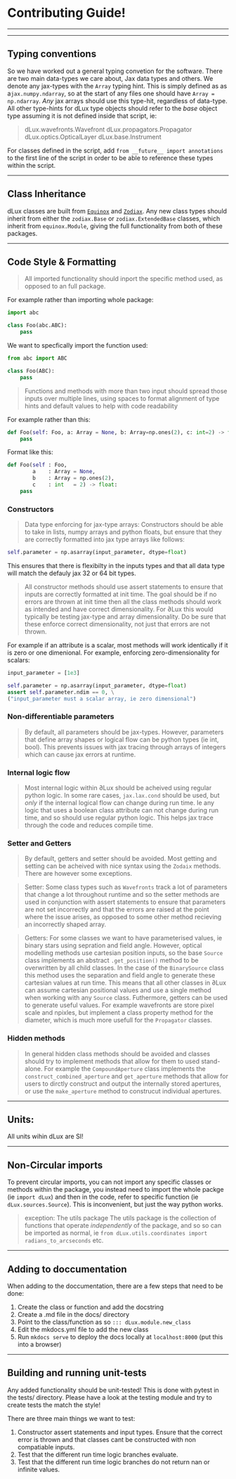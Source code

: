 # Contributing Guide!

---
---

## Typing conventions
So we have worked out a general typing convetion for the software. There are two main data-types we care about, Jax data types and others. We denote any jax-types with the `Array` typing hint. This is simply defined as as a`jax.numpy.ndarray`, so at the start of any files one should have `Array = np.ndarray`. *Any* jax arrays should use this type-hit, regardless of data-type. All other type-hints for dLux type objects should refer to the *base* object type assuming it is not defined inside that script, ie:
> dLux.wavefronts.Wavefront
> dLux.propagators.Propagator
> dLux.optics.OpticalLayer
> dLux.base.Instrument

For classes defined in the script, add `from __future__ import annotations` to the first line of the script in order to be able to reference these types within the script.


---
## Class Inheritance
dLux classes are built from [`Equinox`](https://github.com/patrick-kidger/equinox) and [`Zodiax`](https://github.com/LouisDesdoigts/zodiax). Any new class types should inherit from either the `zodiax.Base` or `zodiax.ExtendedBase` classes, which inherit from `equinox.Module`, giving the full functionality from both of these packages.

---
## Code Style & Formatting

> All imported functionality should inport the specific method used, as opposed to an full package.

For example rather than importing whole package:
```python
import abc

class Foo(abc.ABC):
    pass
```

We want to specfically import the function used:
```python
from abc import ABC

class Foo(ABC):
    pass
```

> Functions and methods with more than two input should spread those inputs over multiple lines, using spaces to format alignment of type hints and default values to help with code readability

For example rather than this:
```python
def Foo(self: Foo, a: Array = None, b: Array=np.ones(2), c: int=2) -> float:
    pass
```

Format like this:
```python
def Foo(self : Foo,
        a    : Array = None,
        b    : Array = np.ones(2),
        c    : int   = 2) -> float:
    pass
```

### Constructors
> Data type enforcing for jax-type arrays: Constructors should be able to take in lists, numpy arrays and python floats, but ensure that they are correctly formatted into jax type arrays like follows:

```python
self.parameter = np.asarray(input_parameter, dtype=float)
```

This ensures that there is flexibilty in the inputs types and that all data type will match the defauly jax 32 or 64 bit types.


> All constructor methods should use assert statements to ensure that inputs are correctly formatted at init time. The goal should be if no errors are thrown at init time then all the class methods should work as intended and have correct dimensionality. For ∂Lux this would typically be testing jax-type and array dimensionality. Do be sure that these enforce correct dimensionality, not just that errors are not thrown.

For example if an attribute is a scalar, most methods will work identically if it is zero or one dimenional. For example, enforcing zero-dimensionality for scalars:
```python
input_parameter = [1e3]

self.parameter = np.asarray(input_parameter, dtype=float)
assert self.parameter.ndim == 0, \
("input_parameter must a scalar array, ie zero dimensional")
```

### Non-differentiable parameters
> By default, all parameters should be jax-types. However, parameters that define array shapes or logical flow can be python types (ie int, bool). This prevents issues with jax tracing through arrays of integers which can cause jax errors at runtime.

### Internal logic flow
> Most internal logic within ∂Lux should be acheived using regular python logic. In some rare cases, `jax.lax.cond` should be used, but *only* if the internal logical flow can change during run time. Ie any logic that uses a boolean class attribute can not change during run time, and so should use regular python logic. This helps jax trace through the code and reduces compile time.

### Setter and Getters
> By default, getters and setter should be avoided. Most getting and setting can be acheived with nice syntax using the `Zodaix` methods. There are however some exceptions.

> Setter: Some class types such as `Wavefronts` track a lot of parameters that change a lot throughout runtime and so the setter methods are used in conjunction with assert statements to ensure that parameters are not set incorrectly and that the errors are raised at the point where the issue arises, as opposed to some other method recieving an incorrectly shaped array.

> Getters: For some classes we want to have parameterised values, ie binary stars using sepration and field angle. However, optical modelling methods use cartesian position inputs, so the base `Source` class implements an abstract `.get_position()` method to be overwritten by all child classes. In the case of the `BinarySource` class this method uses the separation and field angle to generate these cartesian values at run time. This means that all other classes in ∂Lux can assume cartesian positional values and use a single method when working with any `Source` class. Futhermore, getters can be used to generate useful values. For example wavefronts are store pixel scale and npixles, but implement a class property method for the diameter, which is much more usefull for the `Propagator` classes.


### Hidden methods
> In general hidden class methods should be avoided and classes should try to implement methods that allow for them to used stand-alone. For example the `CompoundAperture` class implements the `construct_combined_aperture` and `get_aperture` methods that allow for users to dirctly construct and output the internally stored apertures, or use the `make_aperture` method to construcut individual apertures.


---
## Units:
All units wihin dLux are SI!

---
## Non-Circular imports
To prevent circular imports, you can not import any specific classes or methods within the package, you instead need to import the whole packge (ie `import dLux`) and then in the code, refer to specific function (ie `dLux.sources.Source`). This is inconvenient, but just the way python works.

> exception: The utils package
> The utils package is the collection of functions that operate *independently* of the package, and so so can be imported as normal, ie `from dLux.utils.coordinates import radians_to_arcseconds` etc.

---
## Adding to doccumentation
When adding to the doccumentation, there are a few steps that need to be done:
1. Create the class or function and add the docstring
2. Create a .md file in the docs/ directory
3. Point to the class/function as so `::: dLux.module.new_class`
4. Edit the mkdocs.yml file to add the new class
5. Run `mkdocs serve` to deploy the docs locally at `localhost:8000` (put this into a browser)

---
## Building and running unit-tests
Any added functionality should be unit-tested! This is done with pytest in the tests/ directory. Please have a look at the testing module and try to create tests the match the style!

There are three main things we want to test:
1. Constructor assert statements and input types. Ensure that the correct error is thrown and that classes cant be constructed with non compatiable inputs.
2. Test that the different run time logic branches evaluate.
3. Test that the different run time logic branches do not return nan or infinite values.